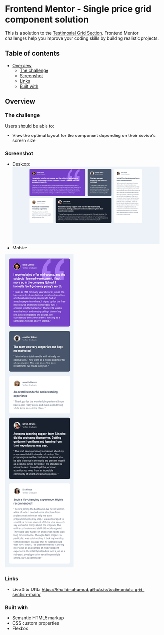 # Frontend Mentor - Single price grid component solution

This is a solution to the [Testimonial Grid Section](https://www.frontendmentor.io/challenges/testimonials-grid-section-Nnw6J7Un7). Frontend Mentor challenges help you improve your coding skills by building realistic projects. 

## Table of contents

- [Overview](#overview)
  - [The challenge](#the-challenge)
  - [Screenshot](#screenshot)
  - [Links](#links)
  - [Built with](#built-with)


## Overview

### The challenge

Users should be able to:

- View the optimal layout for the component depending on their device's screen size

### Screenshot

- Desktop:  
![](./screenshots/desktop.png)
- Mobile:    


![](./screenshots/mobile.png)

### Links

- Live Site URL: https://khalidmahamud.github.io/testimonials-grid-section-main/


### Built with

- Semantic HTML5 markup
- CSS custom properties
- Flexbox




